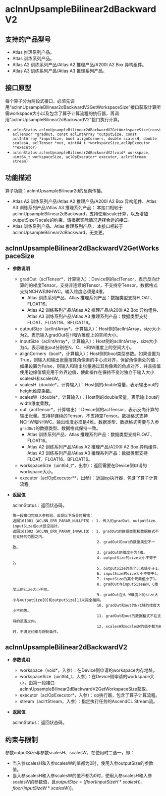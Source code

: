 # aclnnUpsampleBilinear2dBackwardV2

## 支持的产品型号
- Atlas 推理系列产品。
- Atlas 训练系列产品。
- Atlas A2 训练系列产品/Atlas A2 推理产品/A200I A2 Box 异构组件。
- Atlas A3 训练系列产品/Atlas A3 推理系列产品。

## 接口原型

每个算子分为两段式接口，必须先调用“aclnnUpsampleBilinear2dBackwardV2GetWorkspaceSize”接口获取计算所需workspace大小以及包含了算子计算流程的执行器，再调用“aclnnUpsampleBilinear2dBackwardV2”接口执行计算。

- `aclnnStatus aclnnUpsampleBilinear2dBackwardV2GetWorkspaceSize(const aclTensor *gradOut, const aclIntArray *outputSize, const aclIntArray *inputSize, bool alignCorners, double scalesH, double scalesW, aclTensor *out, uint64_t *workspaceSize,aclOpExecutor **executor)`
- `aclnnStatus aclnnUpsampleBilinear2dBackwardV2(void* workspace, uint64_t workspaceSize, aclOpExecutor* executor, aclrtStream stream)`

## 功能描述

算子功能：aclnnUpsampleBilinear2d的反向传播。

- Atlas A2 训练系列产品/Atlas A2 推理产品/A200I A2 Box 异构组件、Atlas A3 训练系列产品/Atlas A3 推理系列产品：
  本接口相较于aclnnUpsampleBilinear2dBackward，支持使用scale计算，以及增加outputSize与scale的约束，请根据实际情况选择合适的接口。
- Atlas 训练系列产品、Atlas 推理系列产品：
  本接口相较于aclnnUpsampleBilinear2dBackward，无变更。

## aclnnUpsampleBilinear2dBackwardV2GetWorkspaceSize

- **参数说明**

  - gradOut（aclTensor\*，计算输入）：Device侧的aclTensor，表示反向计算的的梯度Tensor。支持非连续的Tensor，不支持空Tensor。数据格式支持NCHW和NHWC。输入维度必须是4维。
    - Atlas 训练系列产品、Atlas 推理系列产品：数据类型支持FLOAT、FLOAT16。
    - Atlas A2 训练系列产品/Atlas A2 推理产品/A200I A2 Box 异构组件、Atlas A3 训练系列产品/Atlas A3 推理系列产品：数据类型支持FLOAT、FLOAT16、BFLOAT16。
  - outputSize（aclIntArray\*，计算输入）：Host侧的aclIntArray，size大小为2。表示输入gradOut在H和W维度上的空间大小。
  - inputSize（aclIntArray\*，计算输入）：Host侧的aclIntArray，size大小为4。表示输出out分别在N、C、H和W维度上的空间大小。
  - alignCorners（bool\*，计算输入）：Host侧的bool类型参数。如果设置为True，则输入和输出张量按其角像素的中心点对齐，保留角像素处的值；如果设置为False，则输入和输出张量通过其角像素的角点对齐，并且插值使用边缘值填充用于外界边值，使此操作在保持不变时独立于输入大小scalesH和scalesW。
  - scalesH（double\*，计算输入）：Host侧的double常量，表示输出out的height维度乘数。
  - scalesW（double\*，计算输入）：Host侧的double常量，表示输出out的width维度乘数。
  - out（aclTensor\*，计算输出）：Device侧的aclTensor，表示反向计算的输出张量。支持非连续的Tensor，不支持空Tensor。数据格式支持NCHW和NHWC。输出维度必须是4维。数据类型、数据格式需要与入参`gradOut`的数据类型、数据格式保持一致。
    - Atlas 训练系列产品、Atlas 推理系列产品：数据类型支持FLOAT、FLOAT16。
    - Atlas A2 训练系列产品/Atlas A2 推理产品/A200I A2 Box 异构组件、Atlas A3 训练系列产品/Atlas A3 推理系列产品：数据类型支持FLOAT、FLOAT16、BFLOAT16。
  - workspaceSize（uint64_t\*，出参）：返回需要在Device侧申请的workspace大小。
  - executor（aclOpExecutor\*\*，出参）：返回op执行器，包含了算子计算流程。

- **返回值**

  aclnnStatus：返回状态码。

  ```
  第一段接口完成入参校验，出现以下场景时报错：
  返回161001（ACLNN_ERR_PARAM_NULLPTR）: 1. 传入的gradOut、outputSize、inputSize或out是空指针。
  返回161002（ACLNN_ERR_PARAM_INVALID）: 1. gradOut的数据类型和数据格式不在支持的范围之内。
                                        2. gradOut和out的数据类型不一致。
                                        3. gradOut的维度不为4维。
                                        4. outputSize的size大小不等于2。
                                        5. outputSize的某个元素值小于1。
                                        6. inputSize的size大小不等于4。
                                        7. inputSize的某个元素值小于1。
                                        8. gradOut与inputSize在N、C维度上的size大小不同。
                                        9. gradOut在H、W维度上的size大小与outputSize[0]和outputSize[1]未完全相同。
                                        10. gradOut和out的N/C轴的维度大小不相等。
                                        11. gradOut和out的数据格式不在支持的范围之内。
                                        12. scalesH和scalesW的值不都为0时，不满足约束与限制条件。
  ```

## aclnnUpsampleBilinear2dBackwardV2

- **参数说明**

  - workspace（void\*，入参）：在Device侧申请的workspace内存地址。
  - workspaceSize（uint64_t，入参）：在Device侧申请的workspace大小，由第一段接口aclnnUpsampleBilinear2dBackwardV2GetWorkspaceSize获取。
  - executor（aclOpExecutor\*，入参）：op执行器，包含了算子计算流程。
  - stream（aclrtStream，入参）：指定执行任务的AscendCL Stream流。

- **返回值**

  aclnnStatus：返回状态码。

## 约束与限制

参数outputSize与参数scalesH、scalesW，在使用时二选一，即：
- 当入参scalesH和入参scalesW的值都为0时，使用入参outputSize的参数值。
- 当入参scalesH和入参scalesW的值不都为0时，使用入参scalesH和入参scalesW的参数值，且$outputSize=[floor(inputSizeH*scalesH)，floor(inputSizeW*scalesW)]$。
